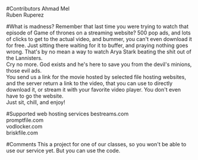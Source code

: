 #Contributors
Ahmad Mel  
Ruben Ruperez 

#What is madness?
Remember that last time you were trying to watch that episode of Game of thrones on a streaming website? 500 pop ads, and
lots of clicks to get to the actual video, and bummer, you can't even download it for free. Just sitting there waiting for it
to buffer, and praying nothing goes wrong. That's by no mean a way to watch Arya Stark beating the shit out of the Lannisters.  
Cry no more. God exists and he's here to save you from the devil's minions, those evil ads.  
You send us a link for the movie hosted by selected file hosting websites, and the server return a link to the video, that you
can use to directly download it, or stream it with your favorite video player. You don't even have to go the website.  
Just sit, chill, and enjoy!

#Supported web hosting services
bestreams.com  
promptfile.com  
vodlocker.com  
briskfile.com  

#Comments
This a project for one of our classes, so you won't be able to use our service yet. But you can use the code. 
